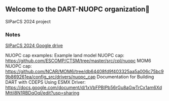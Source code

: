 ## Welcome to the DART-NUOPC organization👋

SIParCS 2024 project

### Notes
[SIParCS 2024 Google drive](https://drive.google.com/drive/folders/1r3YxU_1qgVXYQMsMDgrfXzORXfl_SQeZ)

NUOPC cap examples:
Example land model NUOPC cap: https://github.com/ESCOMP/CTSM/tree/master/src/cpl/nuopc
MOM6 NUOPC cap: https://github.com/NCAR/MOM6/tree/db64408fd9f403325aa5a006c75bc99b869261ea/config_src/drivers/nuopc_cap
Documentation for Building DART with CDEPS Using ESMX Driver: https://docs.google.com/document/d/1xVbFPBlPb56rGu8aGwTrCx1am6XdMttil8N1RBDqOqI/edit?usp=sharing


<!--

**Here are some ideas to get you started:**

🙋‍♀️ A short introduction - what is your organization all about?
🌈 Contribution guidelines - how can the community get involved?
👩‍💻 Useful resources - where can the community find your docs? Is there anything else the community should know?
🍿 Fun facts - what does your team eat for breakfast?
🧙 Remember, you can do mighty things with the power of [Markdown](https://docs.github.com/github/writing-on-github/getting-started-with-writing-and-formatting-on-github/basic-writing-and-formatting-syntax)
-->
